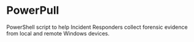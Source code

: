# PowerPull
 PowerShell script to help Incident Responders collect forensic evidence from local and remote Windows devices.
